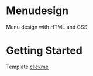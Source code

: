 # Menudesign
Menu design with HTML and CSS
# Getting Started

Template <a href="https://tjiten123.github.io/Menudesign/">clickme</a>


